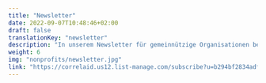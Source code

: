 ```yaml
---
title: "Newsletter"
date: 2022-09-07T10:48:46+02:00
draft: false
translationKey: "newsletter"
description: "In unserem Newsletter für gemeinnützige Organisationen berichten wir einmal im Monat aus unserer Arbeit und stellen ein bestimmtes Datenthema in den Fokus. "
weight: 6
img: "nonprofits/newsletter.jpg"
link: "https://correlaid.us12.list-manage.com/subscribe?u=b294bf2834adf5d89bdd2dd5a&id=175fade988"
---
```


<!-- ## Newsletter

 In unserem Newsletter für gemeinnützige Organisationen berichten wir einmal im Monat aus unserer Arbeit und stellen ein bestimmtes Datenthema in den Fokus. 
{{< button 
    btn-class="btn-dark"
    href="https://correlaid.us12.list-manage.com/subscribe?u=b294bf2834adf5d89bdd2dd5a&id=175fade988"
    justify="center"
>}}
Abonniere den Newsletter!
{{< /button >}} -->